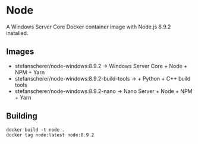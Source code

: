 # Node

A Windows Server Core Docker container image with Node.js 8.9.2 installed.

## Images

- stefanscherer/node-windows:8.9.2 -> Windows Server Core + Node + NPM + Yarn
- stefanscherer/node-windows:8.9.2-build-tools -> + Python + C++ build tools
- stefanscherer/node-windows:8.9.2-nano -> Nano Server + Node + NPM + Yarn

## Building

```
docker build -t node .
docker tag node:latest node:8.9.2
```
